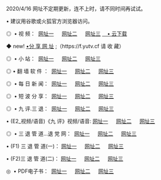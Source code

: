 <p>2020/4/16 网址不定期更新，连不上时，请不同时间再试试。
<p>• 建议用谷歌或火狐官方浏览器访问。
<p>◎  • 视 频： 
<a href="http://mmu.proyectolanuevatierra.com/" target="_blank">网址一</a> 　 
<a href="http://mil.proyectolanuevatierra.com/" target="_blank">网址二</a> 　 
<a href="http://mil.proyectolanuevatierra.com/b.html" target="_blank">网址三</a>  
<a href="https://yadi.sk/d/d0sUeAOpal3njw" target="_blank">　• 云下载 </a></p>
<p>◆ new! <a href="http://mkh.proyectolanuevatierra.com/a.html">•分 享 网 址</a> ;（https://f.yutv.cf 请 收 藏） </p>
<p>◎ </span>  •  小 站：  
<a href="http://mmu.proyectolanuevatierra.com/f.html" target="_blank">网址一</a> 　 
<a href="http://mil.proyectolanuevatierra.com/h.html" target="_blank">网址二</a> 　 
<a href="http://mil.proyectolanuevatierra.com/k/" target="_blank">网址三</a></p>
<p>◎  • 翻 墙 软 件 ：  
<a href="http://mmu.proyectolanuevatierra.com/ff/" target="_blank">网址一</a> 　 
<a href="http://mil.proyectolanuevatierra.com/s/read/a1_nd.html" target="_blank">网址二</a> 　 
<a href="http://mil.proyectolanuevatierra.com/ff/index.html" target="_blank">网址三</a></p>
<p>◎ </span>  • 每 日 新 闻：  
<a href="http://mmu.proyectolanuevatierra.com/day/" target="_blank">网址一</a> 　 
<a href="http://mil.proyectolanuevatierra.com/day/" target="_blank">网址二</a> 　 
<a href="http://mil.proyectolanuevatierra.com/day/index.html" target="_blank">网址三</a></p>
<p>◎ </span>  • 短 波 分 享：  
<a href="http://mmu.proyectolanuevatierra.com/h/" target="_blank">网址一</a> 　 
<a href="http://mil.proyectolanuevatierra.com/h/" target="_blank">网址二</a> 　 
<a href="http://mil.proyectolanuevatierra.com/h/index.html" target="_blank">网址三</a></p>
<p>◎   • 九 评.三 退：  
<a href="http://mmu.proyectolanuevatierra.com/t/" target="_blank">网址一</a> 　 
<a href="http://mil.proyectolanuevatierra.comli/v2/index.html" target="_blank">网址二</a> 　 
<a href="http://mil.proyectolanuevatierra.com/tt/index.html" target="_blank">网址三</a> 　</p>
<p>  • (E2_视频/语音)《九 评》视频/语音: 
<a href="http://mil.proyectolanuevatierra.com/7738.html" target="_blank">网址一</a> 　 
<a href="http://mil.proyectolanuevatierra.com/7614.html" target="_blank">网址二</a> 　 
<a href="http://mil.proyectolanuevatierra.com/7633.html" target="_blank">网址三</a></p>
<p>◎   • 三 退 管 道...退 党 网：  
<a href="http://mmu.proyectolanuevatierra.com/go/td1.html" target="_blank">网址一</a> 　 
<a href="http://mil.proyectolanuevatierra.com/go/td2.html" target="_blank">网址二</a> 　 
<a href="http://mil.proyectolanuevatierra.com/go/td3.html" target="_blank">网址三</a></p>
<p>  • (F1) 三 退 管 道(一)： 
<a href="http://mmu.proyectolanuevatierra.com/dd/" target="_blank">网址一</a> 　 
<a href="http://mil.proyectolanuevatierra.com/s/read/a1_tdx.html" target="_blank">网址二</a> 　 
<a href="http://mil.proyectolanuevatierra.com/dd/" target="_blank">网址三</a></p>
<p>  • (F2)三 退 管 道(二)： 
<a href="http://mil.proyectolanuevatierra.com/d/" target="_blank">网址一</a> 　 
<a href="http://mmu.proyectolanuevatierra.com/d/index.html" target="_blank">网址二</a> 　 
<a href="http://mil.proyectolanuevatierra.com/d/" target="_blank">网址三</a></p>
<p>◎   • PDF电子书：  
<a href="http://mmu.proyectolanuevatierra.com/p/" target="_blank">网址一</a> 　 
<a href="http://mil.proyectolanuevatierra.com/p/index.html" target="_blank">网址二</a> 　 
<a href="http://mil.proyectolanuevatierra.com/p/" target="_blank">网址三</a></p>

